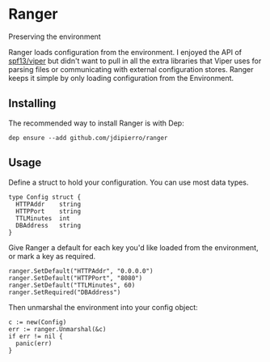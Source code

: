 # Ranger

Preserving the environment

Ranger loads configuration from the environment. I enjoyed the API of [spf13/viper](https://github.com/spf13/viper) but didn't want to pull in all the extra libraries that Viper uses for parsing files or communicating with external configuration stores. Ranger keeps it simple by only loading configuration from the Environment.

## Installing

The recommended way to install Ranger is with Dep:

```$bash
dep ensure --add github.com/jdipierro/ranger
```

## Usage

Define a struct to hold your configuration. You can use most data types.

```$go
type Config struct {
  HTTPAddr    string
  HTTPPort    string
  TTLMinutes  int
  DBAddress   string
}
```

Give Ranger a default for each key you'd like loaded from the environment, or mark a key as required.

```$go
ranger.SetDefault("HTTPAddr", "0.0.0.0") 
ranger.SetDefault("HTTPPort", "8080")
ranger.SetDefault("TTLMinutes", 60)
ranger.SetRequired("DBAddress")
```

Then unmarshal the environment into your config object:

```
c := new(Config)
err := ranger.Unmarshal(&c)
if err != nil {
  panic(err)
}
```
